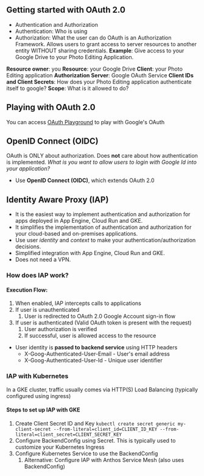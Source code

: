 ## Getting started with OAuth 2.0
- Authentication and Authorization
- Authentication: Who is using
- Authorization: What the user can do
OAuth is an Authorization Framework. Allows users to grant access to server resources to another entity WITHOUT sharing credentials.
**Example**: Give access to your Google Drive to your Photo Editing Application.

**Resource owner**: you
**Resource**: your Google Drive
**Client**: your Photo Editing application
**Authorization Server**: Google OAuth Service
**Client IDs and Client Secrets**: How does your Photo Editing application authenticate itself to google?
**Scope**: What is it allowed to do?

## Playing with OAuth 2.0
You can access [OAuth Playground](https://developers.google.com/oauthplayground/) to play with Google's OAuth

## OpenID Connect (OIDC)
OAuth is ONLY about authorization. Does **not** care about how authentication is implemented.
*What is you want to allow users to login with Google Id into your application?*
- Use **OpenID Connect (OIDC)**, which extends OAuth 2.0

## Identity Aware Proxy (IAP)
- It is the easiest way to implement authentication and authorization for apps deployed in App Engine, Cloud Run and GKE.
- It simplifies the implementation of authentication and authorization for your cloud-based and on-premises applications.
- Use user *identity* and *context* to make your authentication/authorization decisions.
- Simplified integration with App Engine, Cloud Run and GKE.
- Does not need a VPN.
### How does IAP work?
#### Execution Flow:
1. When enabled, IAP intercepts calls to applications
2. If user is unauthenticated
	1. User is redirected to OAuth 2.0 Google Account sign-in flow
3. If user is authenticated (Valid OAuth token is present with the request)
	1. User authorization is verified
	2. If successful, user is allowed access to the resource

- User identity is **passed to backend service** using HTTP headers
	- X-Goog-Authenticated-User-Email - User's email address
	- X-Goog-Authenticated-User-Id - Unique user identifier

### IAP with Kubernetes
In a GKE cluster, traffic usually comes via HTTP(S) Load Balancing (typically configured using ingress)
#### Steps to set up IAP with GKE
1. Create Client Secret ID and Key
`kubectl create secret generic my-client-secret --from-literal=client_id=CLIENT_ID_KEY --from-literal=client_secret=CLIENT_SECRET_KEY`
2. Configure BackendConfig using Secret. This is typically used to customize your Kubernetes Ingress
3. Configure Kubernetes Service to use the BackendConfig
	1. Alternative: Configure IAP with Anthos Service Mesh (also uses BackendConfig)